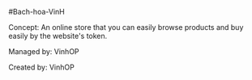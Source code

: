 #Bach-hoa-VinH

Concept: An online store that you can easily browse products and buy easily by the website's token.

Managed by: VinhOP

Created by: VinhOP
